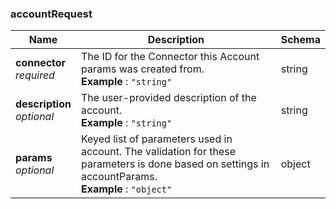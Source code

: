 
<a name="accountrequest"></a>
### accountRequest

|Name|Description|Schema|
|---|---|---|
|**connector**  <br>*required*|The ID for the Connector this Account params was created from.  <br>**Example** : `"string"`|string|
|**description**  <br>*optional*|The user-provided description of the account.  <br>**Example** : `"string"`|string|
|**params**  <br>*optional*|Keyed list of parameters used in account. The validation for these parameters is done based on settings in accountParams.  <br>**Example** : `"object"`|object|



